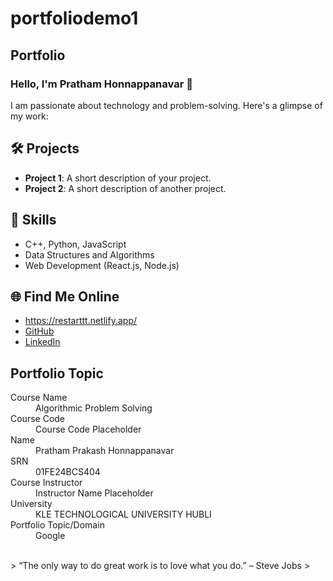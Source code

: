 # portfoliodemo1
## Portfolio

### Hello, I'm Pratham Honnappanavar 👋

I am passionate about technology and problem-solving. Here's a glimpse of my work:

## 🛠️ Projects
- **Project 1**: A short description of your project. 
- **Project 2**: A short description of another project.

## 🚀 Skills
- C++, Python, JavaScript
- Data Structures and Algorithms
- Web Development (React.js, Node.js)

## 🌐 Find Me Online
- https://restarttt.netlify.app/
- [GitHub](https://github.com/your-github-username)
- [LinkedIn](https://linkedin.com/in/your-linkedin-profile)

## Portfolio Topic

<dl>
<dt>Course Name</dt>
<dd>Algorithmic Problem Solving</dd>
<dt>Course Code</dt>
<dd>Course Code Placeholder</dd>
<dt>Name</dt>
<dd>Pratham Prakash Honnappanavar</dd>
<dt>SRN</dt>
<dd>01FE24BCS404</dd>
<dt>Course Instructor</dt>
<dd>Instructor Name Placeholder</dd>
<dt>University</dt>
<dd>KLE TECHNOLOGICAL UNIVERSITY HUBLI</dd>
<dt>Portfolio Topic/Domain</dt>
<dd>Google</dd>
</dl>

<br> 
> “The only way to do great work is to love what you do.” – Steve Jobs
>
